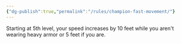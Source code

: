 ```yaml
---
{"dg-publish":true,"permalink":"/rules/champion-fast-movement/"}
---
```


Starting at 5th level, your speed increases by 10 feet while you aren't wearing heavy armor or 5 feet if you are.